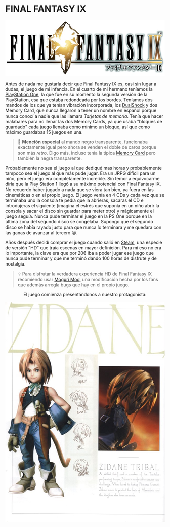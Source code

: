 # FINAL FANTASY IX 

![](/img/ffix/Logo_Final_Fantasy_IX.webp "Logo de Final Fantasy IX")

Antes de nada me gustaría decir que Final Fantasy IX es, casi sin lugar a dudas, el juego de mi infancia. En el cuarto de mi hermano teníamos la [PlayStation One](https://es.wikipedia.org/wiki/PlayStation_(consola)#/media/Archivo:Psoneoficial.png), la que fue en su momento la segunda versión de la PlayStation, esa que estaba redondeada por los bordes. Teníamos dos mandos de los que ya tenían vibración incorporada, los [DualShock](https://es.wikipedia.org/wiki/PlayStation_(consola)#/media/Archivo:Dualshocktradicional.jpg) y dos Memory Card, que nunca llegaron a tener un nombre en español porque nunca conocí a nadie que las llamara *Tarjetas de memoria*. Tenía que hacer malabares para no llenar las dos Memory Cards, ya que usaba "bloques de guardado" cada juego llenaba como mínimo un bloque, así que como máximo guardabas 15 juegos en una.

> :memo:  **Mención especial** al mando negro transparente, funcionaba exactamente igual pero ahora se venden el doble de caros porque son más *retro*. 
Digo más, incluso tenía la típica [Memory Card](https://es.wikipedia.org/wiki/Archivo:MemoryCard-PS.jpg#/media/Archivo:MemoryCard-PS.jpg) pero también  la negra transparente.  

Probablemente no sea el juego al que dediqué mas horas y probablemente tampoco sea el juego al que más pude jugar. Era un JRPG difícil para un niño, pero el juego era completamente increíble. Sin temor a equivocarme diría que la Play Station 1 llegó a su máximo potencial con Final Fantasy IX. No recuerdo haber jugado a nada que se viera tan bien, ya fuera en las cinemáticas o en el propio juego. El juego venía en 4 CDs y cada vez que se terminaba uno la consola te pedía que la abrieras, sacaras el CD e introdujeras el siguiente (imagina el estrés que suponía en un niño abrir la consola y sacar el disco sin guardar para meter otro) y mágicamente el juego seguía. Nunca pude terminar el juego en la PS One porque en la última zona del segundo disco se congelaba. Supongo que el segundo disco se había rayado justo para que nunca lo terminara y me quedara con las ganas de avanzar al tercero :pensive:.

Años después decidí comprar el juego cuando salió en [Steam](https://store.steampowered.com/app/377840/FINAL_FANTASY_IX/), una especie de versión "HD" que traía escenas en mayor definición. Para mi eso no era lo importante, la clave era que por 20€ iba a poder jugar ese juego que nunca pude terminar y que me terminó dando 100 horas de disfrute y de nostalgia. 

> :bulb: Para disfrutar la verdadera experiencia HD de Final Fantasy IX recomiendo usar [Moguri Mod](https://sites.google.com/view/moguri-mod/home), una modificación hecha por los fans que además arregla bugs que hay en el propio juego. 

<center> El juego comienza presentándonos a nuestro protagonista: 
</center>

![Zidane Tribal es el nombre que tiene en la versión americana del juego, Yitán es el nombre que recibió en la versión en español del juego](/img/ffix/ffIX-artbook001.jpg "Zidane Tribal")

[This project is under fair use. Final Fantasy IX and associated trademarks belong to SQUARE ENIX CO., LTD. All Rights Reserved.]: #


